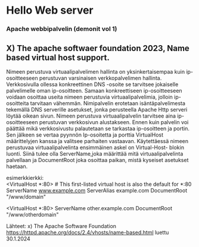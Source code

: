 # Hello Web server
### Apache webbipalvelin (demonit vol 1)

## X) The apache softwaer foundation 2023, Name based virtual host support. 
  Nimeen perustuva virtuaalipalvelimen hallinta on yksinkertaisempaa kuin ip-osoitteeseen perustuvan varsinaisen verkkopalvelimen hallinta. Verkkosivulla ollessa konkreettinen DNS -osoite se tarvitsee jokaiselle palvelimelle oman ip-osoitteen. Samaan konkreettiseen ip-osoitteeseen voidaan osoittaa useita nimeen perustuvia virtuaalipalvelimia, jolloin ip-osoitteita tarvitaan vähemmän. Nimipalvelin erotetaan isäntäpalvelimesta tekemällä DNS serverille asetukset, jonka perusteella Apache Http serveri löytää oikean sivun. 
  Nimeen perustuva virtuaalipalvelin tarvitsee aina ip-osoitteeseen perustuvan verkkosivun alustakseen. Ennen kuin palvelin voi päättää mikä verkkosivustu palautetaan se tarkastaa ip-osoitteen ja portin. Sen jälkeen se vertaa pyynnön Ip-osoitetta ja porttia VirtualHost määrittelyjen kanssa ja valitsee parhaiten vastaavan. 
  Käytettäessä nimeen perustuvaa virtuaalipalvelinta ensimmäinen askel on Virtual-Host- blokin luonti. Siinä tulee olla ServerName,joka määrittää mitä virtuaalipalvelinta palvellaan ja DocumentRoot joka osoittaa paikan, mistä kyseiset asetukset haetaan.  
  
esimerkkierkki:  
<VirtualHost *:80>
    # This first-listed virtual host is also the default for *:80
    ServerName www.example.com
    ServerAlias example.com 
    DocumentRoot "/www/domain"
</VirtualHost>

<VirtualHost *:80>
    ServerName other.example.com
    DocumentRoot "/www/otherdomain"
</VirtualHost>






Lähteet: 
  x) The Apache Software Foundation https://httpd.apache.org/docs/2.4/vhosts/name-based.html luettu 30.1.2024 
